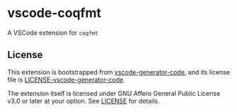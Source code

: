 # vscode-coqfmt

A VSCode extension for `coqfmt`

## License

This extension is bootstrapped from [vscode-generator-code](https://github.com/microsoft/vscode-generator-code), and its license file is [LICENSE-vscode-generator-code](vscode-generator-code).

The extension itself is licensed under GNU Affero General Public License v3.0 or later at your option. See [LICENSE](LICENSE) for details.
